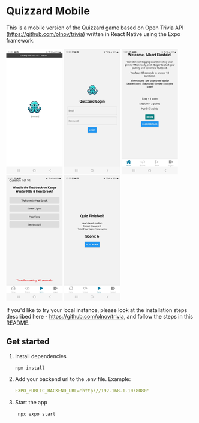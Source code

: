 # Quizzard Mobile

This is a mobile version of the Quizzard game based on Open Trivia API (https://github.com/olnov/trivia) written in React Native using the Expo framework. 

<img src="docs/images/01.jpg" alt="Slpash screen" width="150"> <img src="docs/images/02.jpg" alt="Login screen" width="150"> <img src="docs/images/03.jpg" alt="Game screen" width="150"> <img src="docs/images/04.jpg" alt="Scores screen" width="150"> <img src="docs/images/05.jpg" alt="" width="150">


If you'd like to try your local instance, please look at the installation steps described here - https://github.com/olnov/trivia, and follow the steps in this README.

## Get started 

1. Install dependencies

   ```bash
   npm install
   ```
2. Add your backend url to the .env file. Example:
   ```yaml
   EXPO_PUBLIC_BACKEND_URL='http://192.168.1.10:8080'
   ```  
3. Start the app

   ```bash
    npx expo start
   ```
